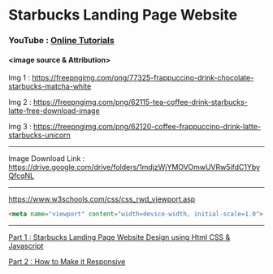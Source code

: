 # Starbucks Landing Page Website

### YouTube : [Online Tutorials](https://www.youtube.com/channel/UCbwXnUipZsLfUckBPsC7Jog)

#### <image source & Attribution>

Img 1 : https://freepngimg.com/png/77325-frappuccino-drink-chocolate-starbucks-matcha-white

Img 2 : https://freepngimg.com/png/62115-tea-coffee-drink-starbucks-latte-free-download-image

Img 3 : https://freepngimg.com/png/62120-coffee-frappuccino-drink-latte-starbucks-unicorn

---

Image Download Link : https://drive.google.com/drive/folders/1mdjzWjYMOVOmwUVRw5ifdC1YbyQfcqNL

---

https://www.w3schools.com/css/css_rwd_viewport.asp

```html
<meta name="viewport" content="width=device-width, initial-scale=1.0">
```

---

[Part 1 : Starbucks Landing Page Website Design using Html CSS & Javascript](https://youtu.be/91Q6RvKvd7o)

[Part 2 : How to Make it Responsive](https://youtu.be/HXKNedyDbNE)
